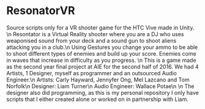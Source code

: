 # ResonatorVR
Source scripts only for a VR shooter game for the HTC Vive made in Unity.
\n
Resontator is a Virtual Reality shooter where you are a DJ who uses weaponised sound from your deck and a sound gun to shoot aliens attacking you in a club.\n
Using Gestures you change your ammo to be able to shoot different types of enemies and build up your score. Enemies come in waves that increase in difficulty as you progress.
\n
This is a game made as the second year final project at AIE for the second half of 2016. We had 4 Artists, 1 Designer, myself as programmer and an outsourced Audio Engineer.\n
Artists: Carly Hayward, Jennyfer Ong, Mel Lazcano and Tom Norfolk\n
Designer: Liam Turner\n
Audio Engineer: Wallace Potae\n
\n
The designer also did programming, as this is my personal repository I only have scripts that I either created alone or worked on in partnership with Liam.
